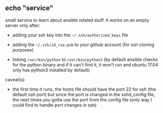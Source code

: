 ## echo "service"

small service to learn about ansible related stuff. It works on an empty server only after:

* adding your ssh key into the ```~/.ssh/authorized_keys``` file

* adding the ```~/.ssh/id_rsa.pub``` to your github account (for ssh cloning purposes) 

* linking ```/usr/bin/python``` to ```/usr/bin/python3``` (by default ansible checks for the python binary and if it can't find it, it won't run and ubuntu 17.04 only has python3 installed by default)

caveat(s): 

* the first time it runs, the hosts file should have the port 22 for ssh (the default ssh port) but since the port is changed in the sshd_config file, the next times you gotta use the port from the config file (only way I could find to handle port changes in ssh)